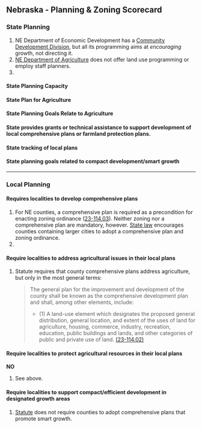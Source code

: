 ## Nebraska - Planning & Zoning Scorecard

### State Planning

1.  NE Department of Economic Development has a [Community Development Division](https://opportunity.nebraska.gov/grow-your-community/), but all its programming aims at *encouraging* growth, not directing it.
2.  [NE Department of Agriculture](http://www.nda.nebraska.gov/) does not offer land use programming or employ staff planners.
3.  

#### State Planning Capacity

####  State Plan for Agriculture

#### State Planning Goals Relate to Agriculture

#### State provides grants or technical assistance to support development of local comprehensive plans or farmland protection plans.

#### State tracking of local plans

#### State planning goals related to compact development/smart growth

---

### Local Planning

#### Requires localities to develop comprehensive plans

1.  For NE counties, a comprehensive plan is required as a precondition for enacting zoning ordinance ([23-114.03](http://nebraskalegislature.gov/laws/statutes.php?statute=23-114.03)). Neither zoning nor a comprehensive plan are mandatory, however. [State law](http://nebraskalegislature.gov/laws/statutes.php?statute=13-301) encourages counties containing larger cities to adopt a comprehensive plan and zoning ordinance.
2.  

#### Require localities to address agricultural issues in their local plans

1.  Statute requires that county comprehensive plans address agriculture, but only in the most general terms:
    >The general plan for the improvement and development of the county shall be known as the comprehensive development plan and shall, among other elements, include:
    >
    > * (1) A land-use element which designates the proposed general distribution, general location, and extent of the uses of land for agriculture, housing, commerce, industry, recreation, education, public buildings and lands, and other categories of public and private use of land. [(23-114.02)](http://nebraskalegislature.gov/laws/statutes.php?statute=23-114.02)

#### Require localities to protect agricultural resources in their local plans

**NO**

1.  See above.

#### Require localities to support compact/efficient development in designated growth areas

1.  [Statute](http://nebraskalegislature.gov/laws/statutes.php?statute=23-114.02) does not require counties to adopt comprehensive plans that promote smart growth.
